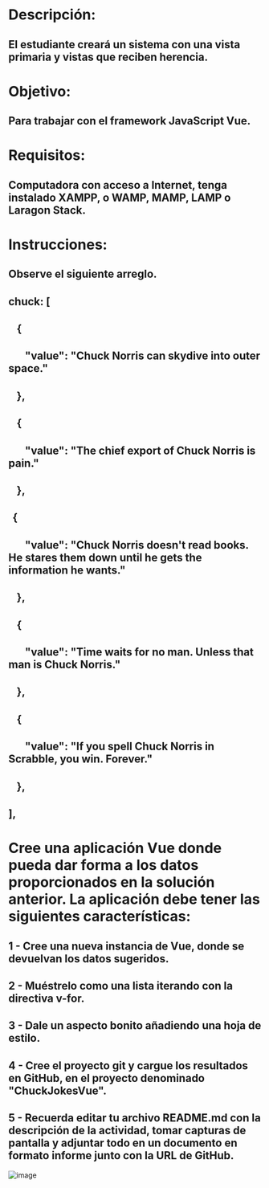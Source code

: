 # Descripción:
## El estudiante creará un sistema con una vista primaria y vistas que reciben herencia.

# Objetivo:
## Para trabajar con el framework JavaScript Vue.

# Requisitos:
## Computadora con acceso a Internet, tenga instalado XAMPP, o WAMP, MAMP, LAMP o Laragon Stack.

# Instrucciones:
## Observe el siguiente arreglo.

## chuck: [ 
##     { 
##         "value": "Chuck Norris can skydive into outer space." 
##     }, 
##     { 
##         "value": "The chief export of Chuck Norris is pain." 
##     }, 
##    { 
##         "value": "Chuck Norris doesn't read books. He stares them down until he gets the information he wants." 
##     }, 
##     { 
##         "value": "Time waits for no man. Unless that man is Chuck Norris." 
##     }, 
##     { 
##         "value": "If you spell Chuck Norris in Scrabble, you win. Forever." 
##     }, 
## ], 

 

# Cree una aplicación Vue donde pueda dar forma a los datos proporcionados en la solución anterior. La aplicación debe tener las siguientes características:

## 1 - Cree una nueva instancia de Vue, donde se devuelvan los datos sugeridos.
## 2 - Muéstrelo como una lista iterando con la directiva v-for.
## 3 - Dale un aspecto bonito añadiendo una hoja de estilo.
## 4 - Cree el proyecto git y cargue los resultados en GitHub, en el proyecto denominado "ChuckJokesVue".
## 5 - Recuerda editar tu archivo README.md con la descripción de la actividad, tomar capturas de pantalla y adjuntar todo en un documento en formato informe junto con la URL de GitHub.



![image](https://github.com/Lapituda/ChuckJokesVue/assets/102392241/e7a999a8-44da-4683-a7e8-9bb61a4ccd10)

